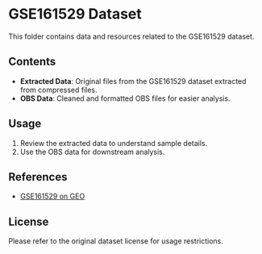 # GSE161529 Dataset

This folder contains data and resources related to the GSE161529 dataset.

## Contents

- **Extracted Data**: Original files from the GSE161529 dataset extracted from compressed files.
- **OBS Data**: Cleaned and formatted OBS files for easier analysis.

## Usage

1. Review the extracted data to understand sample details.
2. Use the OBS data for downstream analysis.

## References

- [GSE161529 on GEO](https://www.ncbi.nlm.nih.gov/geo/query/acc.cgi?acc=GSE161529)

## License

Please refer to the original dataset license for usage restrictions.